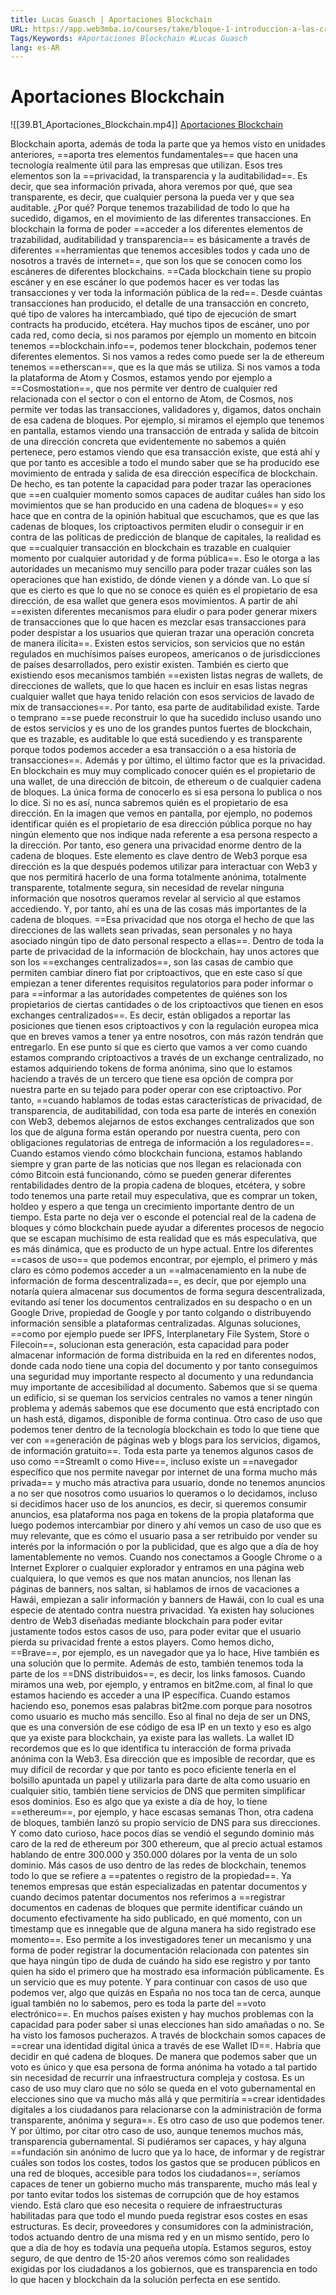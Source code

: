```yaml
---
title: Lucas Guasch | Aportaciones Blockchain
URL: https://app.web3mba.io/courses/take/bloque-1-introduccion-a-las-criptomonedas/lessons/39203291-lucas-guasch-aportaciones-blockchain
Tags/Keywords: #Aportaciones Blockchain #Lucas Guasch
lang: es-AR
---
```

# Aportaciones Blockchain
![[39.B1_Aportaciones_Blockchain.mp4]]
[Aportaciones Blockchain](https://app.web3mba.io/courses/take/bloque-1-introduccion-a-las-criptomonedas/lessons/39203291-lucas-guasch-aportaciones-blockchain)

Blockchain aporta, además de toda la parte que ya hemos visto en unidades anteriores, ==aporta tres elementos fundamentales== que hacen una tecnología realmente útil para las empresas que utilizan. Esos tres elementos son la ==privacidad, la transparencia y la auditabilidad==. Es decir, que sea información privada, ahora veremos por qué, que sea transparente, es decir, que cualquier persona la pueda ver y que sea auditable. ¿Por qué? Porque tenemos trazabilidad
de todo lo que ha sucedido, digamos, en el movimiento de las diferentes transacciones. 
En blockchain la forma de poder ==acceder a los diferentes elementos de trazabilidad, auditabilidad y transparencia== es básicamente a través de diferentes ==herramientas que tenemos accesibles todos y cada uno de nosotros a través de internet==, que son los que se conocen como los escáneres de diferentes blockchains. ==Cada blockchain tiene su propio escáner y en ese escáner lo que podemos hacer es ver todas las transacciones y ver toda la información pública de la red==. Desde cuántas transacciones han producido, el detalle de una transacción en concreto, qué tipo de valores ha intercambiado, qué tipo de ejecución de smart contracts ha producido, etcétera. Hay muchos tipos de escáner, uno por cada red, como decía, si nos paramos por ejemplo un momento en bitcoin tenemos ==blockchain.info==, podemos tener blockchain, podemos tener diferentes elementos. Si nos vamos a redes como puede ser la de ethereum tenemos ==etherscan==, que es la que más se utiliza. Si nos vamos a toda la plataforma de Atom y Cosmos, estamos yendo por ejemplo a ==Cosmostation==, que nos permite ver dentro de cualquier red relacionada con el sector o con el entorno de Atom, de Cosmos, nos permite ver todas las transacciones, validadores y, digamos, datos onchain de esa cadena de bloques. Por ejemplo, si miramos el ejemplo que tenemos en pantalla, estamos viendo una transacción de entrada y salida de bitcoin de una dirección concreta que evidentemente no sabemos a quién pertenece, pero estamos viendo que esa transacción existe, que está ahí y que por tanto es accesible a todo el mundo saber que se ha producido ese movimiento de entrada y salida de esa dirección específica de blockchain. De hecho, es tan potente la capacidad para poder trazar las operaciones que ==en cualquier momento somos capaces de auditar cuáles han sido los movimientos que se han producido en una cadena de bloques== y eso hace que en contra de la opinión habitual que escuchamos, que es que las cadenas de bloques, los criptoactivos permiten eludir o conseguir ir en contra de las políticas de predicción de blanque de capitales, la realidad es que ==cualquier transacción en blockchain es trazable en cualquier momento por cualquier autoridad y de forma pública==. Eso le otorga a las autoridades un mecanismo muy sencillo para poder trazar cuáles son las operaciones que han existido, de dónde vienen y a dónde van. Lo que sí que es cierto es que lo que no se conoce es quién es el propietario de esa dirección, de esa wallet que genera esos movimientos. A partir de ahí ==existen diferentes mecanismos para eludir o para poder generar mixers de transacciones que lo que hacen es mezclar esas transacciones para poder despistar a los usuarios que quieran trazar una operación concreta de manera ilícita==. Existen estos servicios, son servicios que no están regulados en muchísimos países europeos, americanos o de jurisdicciones de países desarrollados, pero existir existen. También es cierto que existiendo esos mecanismos también ==existen listas negras de wallets, de direcciones de wallets, que lo que hacen es incluir en esas listas negras cualquier wallet que haya tenido relación con esos servicios de lavado de mix de transacciones==. Por tanto, esa parte de auditabilidad existe. Tarde o temprano ==se puede reconstruir lo que ha sucedido incluso usando uno de estos servicios y es uno de los grandes puntos fuertes de blockchain, que es trazable, es auditable lo que está sucediendo y es transparente porque todos podemos acceder a esa transacción o a esa historia de transacciones==. Además y por último, el último factor que es la privacidad. En blockchain es muy muy complicado conocer quién es el propietario de una wallet, de una dirección de bitcoin, de ethereum o de cualquier cadena de bloques. La única forma de conocerlo es si esa persona lo publica o nos lo dice. Si no es así, nunca sabremos quién es el propietario de esa dirección. En la imagen que vemos en pantalla, por ejemplo, no podemos identificar quién es el propietario de esa dirección pública porque no hay ningún elemento que nos indique nada referente a esa persona respecto a la dirección. Por tanto, eso genera una privacidad enorme dentro de la cadena de bloques. Este elemento es clave dentro de Web3 porque esa dirección es la que después podemos utilizar para interactuar con Web3 y que nos permitirá hacerlo de una forma totalmente anónima, totalmente transparente, totalmente segura, sin necesidad de revelar ninguna información que nosotros queramos revelar al servicio al que estamos accediendo. Y, por tanto, ahí es una de las cosas más importantes de la cadena de bloques. ==Esa privacidad que nos otorga el hecho de que las direcciones de las wallets sean privadas, sean personales y no haya asociado ningún tipo de dato personal respecto a ellas==. Dentro de toda la parte de privacidad de la información de blockchain, hay unos actores que son los ==exchanges centralizados==, son las casas de cambio que permiten cambiar dinero fiat por criptoactivos, que en este caso sí que empiezan a tener diferentes requisitos regulatorios para poder informar o para ==informar a las autoridades competentes de quiénes son los propietarios de ciertas cantidades o de los criptoactivos que tienen en esos exchanges centralizados==. Es decir, están obligados a reportar las posiciones que tienen esos criptoactivos y con la regulación europea mica que en breves vamos a tener ya entre nosotros, con más razón tendrán que entregarlo. En ese punto sí que es cierto que vamos a ver como cuando estamos comprando criptoactivos a través de un exchange centralizado, no estamos adquiriendo tokens de forma anónima, sino que lo estamos haciendo a través de un tercero que tiene esa opción de compra por nuestra parte en su tejado para poder operar con ese criptoactivo.
Por tanto, ==cuando hablamos de todas estas características de privacidad, de transparencia, de auditabilidad, con toda esa parte de interés en conexión con Web3, debemos alejarnos de estos exchanges centralizados que son los que de alguna forma están operando por nuestra cuenta, pero con obligaciones regulatorias de entrega de información a los reguladores==. Cuando estamos viendo cómo blockchain funciona, estamos hablando siempre y gran parte de las noticias que nos llegan es relacionada con cómo Bitcoin está funcionando, cómo se pueden generar diferentes rentabilidades dentro de la propia cadena de bloques, etcétera, y sobre todo tenemos una parte retail muy especulativa, que es comprar un token, holdeo y espero a que tenga un crecimiento importante dentro de un tiempo. Esta parte no deja ver o esconde el potencial real de la cadena de bloques y cómo blockchain puede ayudar a diferentes procesos de negocio que se escapan muchísimo de esta realidad que es más especulativa, que es más dinámica, que es producto de un hype actual. Entre los diferentes ==casos de uso== que podemos encontrar, por ejemplo, el primero y más claro es cómo podemos acceder a un ==almacenamiento en la nube de información de forma descentralizada==, es decir, que por ejemplo una notaría quiera almacenar sus documentos de forma segura descentralizada, evitando así tener los documentos centralizados en su despacho o en un Google Drive, propiedad de Google y por tanto colgando o distribuyendo información sensible a plataformas centralizadas.
Algunas soluciones, ==como por ejemplo puede ser IPFS, Interplanetary File System, Store o Filecoin==, solucionan esta generación, esta capacidad para poder almacenar información de forma distribuida en la red en diferentes nodos, donde cada nodo tiene una copia del documento y por tanto conseguimos una seguridad muy importante respecto al documento y una redundancia muy importante de accesibilidad al documento. Sabemos que si se quema un edificio, si se queman los servicios centrales no vamos a tener ningún problema y además sabemos que ese documento que está encriptado con un hash está, digamos, disponible de forma continua.
Otro caso de uso que podemos tener dentro de la tecnología blockchain es todo lo que tiene que ver con ==generación de páginas web y blogs para los servicios, digamos, de información gratuito==.
Toda esta parte ya tenemos algunos casos de uso como ==StreamIt o como Hive==, incluso existe un ==navegador específico que nos permite navegar por internet de una forma mucho más privada== y mucho más atractiva para usuario, donde no tenemos anuncios a no ser que nosotros como usuarios lo queramos o lo decidamos, incluso si decidimos hacer uso de los anuncios, es decir, si queremos consumir anuncios, esa plataforma nos paga en tokens de la propia plataforma que luego podemos intercambiar por dinero y ahí vemos un caso de uso que es muy relevante, que es cómo el usuario pasa a ser retribuido por vender su interés por la información o por la publicidad, que es algo que a día de hoy lamentablemente no vemos. Cuando nos conectamos a Google Chrome o a Internet Explorer o cualquier explorador y entramos en una página web cualquiera, lo que vemos es que nos matan anuncios, nos llenan las páginas de banners, nos saltan, si hablamos de irnos de vacaciones a Hawái, empiezan a salir información y banners de Hawái, con lo cual es una especie de atentado contra nuestra privacidad. Ya existen hay soluciones dentro de Web3 diseñadas mediante blockchain para poder evitar justamente todos estos casos de uso, para poder evitar que el usuario pierda su privacidad frente a estos players. Como hemos dicho, ==Brave==, por ejemplo, es un navegador que ya lo hace, Hive también es una solución que lo permite. Además de esto, también tenemos toda la parte de los ==DNS distribuidos==, es decir, los links famosos. Cuando miramos una web, por ejemplo, y entramos en bit2me.com, al final lo que estamos haciendo es acceder a una IP específica. Cuando estamos haciendo eso, ponemos esas palabras bit2me.com porque para nosotros como usuario es mucho más sencillo. Eso al final no deja de ser un DNS, que es una conversión de ese código de esa IP en un texto y eso es algo que ya existe para blockchain, ya existe para las wallets. La wallet ID recordemos que es lo que identifica tu interacción de forma privada anónima con la Web3. Esa dirección que es imposible de recordar, que es muy difícil de recordar y que por tanto es poco eficiente tenerla en el bolsillo apuntada un papel y utilizarla para darte de alta como usuario en cualquier sitio, también tiene servicios de DNS que permiten simplificar esos dominios. Eso es algo que ya existe a día de hoy, lo tiene ==ethereum==, por ejemplo, y hace escasas semanas Thon, otra cadena de bloques, también lanzó su propio servicio de DNS para sus direcciones. Y como dato curioso, hace pocos días se vendió el segundo dominio más caro de la red de ethereum por 300 ethereum, que al precio actual estamos hablando de entre 300.000 y 350.000 dólares por la venta de un solo dominio. Más casos de uso dentro de las redes de blockchain, tenemos todo lo que se refiere a ==patentes o registro de la propiedad==. Ya tenemos empresas que están especializadas en patentar documentos y cuando decimos patentar documentos nos referimos a ==registrar documentos en cadenas de bloques que permite identificar cuándo un documento efectivamente ha sido publicado, en qué momento, con un timestamp que es innegable que de alguna manera ha sido registrado ese momento==. Eso permite a los investigadores tener un mecanismo y una forma de poder registrar la documentación relacionada con patentes sin que haya ningún tipo de duda de cuándo ha sido ese registro y por tanto quien ha sido el primero que ha mostrado esa información públicamente. Es un servicio que es muy potente. Y para continuar con casos de uso que podemos ver, algo que quizás en España no nos toca tan de cerca, aunque igual también no lo sabemos, pero es toda la parte del ==voto electrónico==. En muchos países existen y hay muchos problemas con la capacidad para poder saber si unas elecciones han sido amañadas o no. Se ha visto los famosos pucherazos. A través de blockchain somos capaces de ==crear una identidad digital única a través de ese Wallet ID==. Habría que decidir en qué cadena de bloques. De manera que podemos saber que un voto es único y que esa persona de forma anónima ha votado a tal partido sin necesidad de recurrir una infraestructura compleja y costosa. Es un caso de uso muy claro que no sólo se queda en el voto gubernamental en elecciones sino que va mucho más allá y que permitiría ==crear identidades digitales a los ciudadanos para relacionarse con la administración de forma transparente, anónima y segura==. Es otro caso de uso que podemos tener. Y por último, por citar otro caso de uso, aunque tenemos muchos más, transparencia gubernamental. Si pudiéramos ser capaces, y hay alguna ==fundación sin anónimo de lucro que ya lo hace, de informar y de registrar cuáles son todos los costes, todos los gastos que se producen públicos en una red de bloques, accesible para todos los ciudadanos==, seríamos capaces de tener un gobierno mucho más transparente, mucho más leal y por tanto evitar todos los sistemas de corrupción que de hoy estamos viendo. Está claro que eso necesita o requiere de infraestructuras habilitadas para que todo el mundo pueda registrar esos costes en esas estructuras. Es decir, proveedores y consumidores con la administración, todos actuando dentro de una misma red y en un mismo sentido, pero lo que a día de hoy es todavía una pequeña utopía. Estamos seguros, estoy seguro, de que dentro de 15-20 años veremos cómo son realidades exigidas por los ciudadanos a los gobiernos, que es transparencia en todo lo que hacen y blockchain da la solución perfecta en ese sentido.